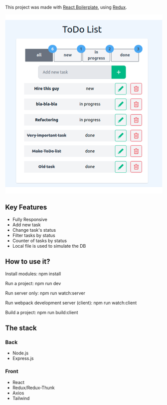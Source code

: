 This project was made with [React Boilerplate](https://github.com/ovasylenko/skillcrucial-react-redux-boilerplate), using [Redux](https://redux.js.org/).

![How it looks like](https://github.com/GlebShulga/TODO_list/blob/main/client/assets/images/picture.png)

## Key Features

- Fully Responsive
- Add new task
- Change task's status
- Filter tasks by status
- Сounter of tasks by status
- Local file is used to simulate the DB

## How to use it?
Install modules:
npm install

Run a project:
npm run dev

Run server only:
npm run watch:server

Run webpack development server (client):
npm run watch:client

Build a project:
npm run build:client

## The stack

### Back

- Node.js
- Express.js

### Front

- React
- Redux/Redux-Thunk
- Axios
- Tailwind

